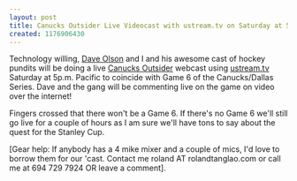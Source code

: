 ```yaml
---
layout: post
title: Canucks Outsider Live Videocast with ustream.tv on Saturday at 5p.m.
created: 1176906430
---
```

<p> Technology willing, <a href="http://www.hockeynw.com/more-dave">Dave Olson</a> and I and his awesome cast of hockey pundits will be doing a live <a href="http://www.hockeynw.com/">Canucks Outsider</a>  webcast using <a href="http://www.ustream.tv/">ustream.tv</a> Saturday at 5p.m. Pacific to coincide with Game 6 of the Canucks/Dallas Series. Dave and the gang will be commenting live on the game on video over the internet! </p><p> Fingers crossed that there won&#39;t be a Game 6. If there&#39;s no Game 6 we&#39;ll still go live for a couple of hours as I am sure we&#39;ll have tons to say about the quest for the Stanley Cup. </p><p> [Gear help: If anybody has a 4 mike mixer and a couple of mics, I&#39;d love to borrow them for our &#39;cast. Contact me roland AT rolandtanglao.com or call me at 694 729 7924 OR leave a comment]. </p>
